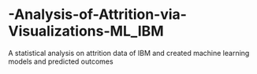 # -Analysis-of-Attrition-via-Visualizations-ML_IBM
A statistical analysis on attrition data of IBM and created machine learning models and predicted outcomes
